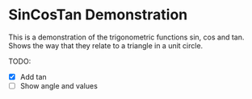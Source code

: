 # SinCosTan Demonstration

This is a demonstration of the trigonometric functions sin, cos and tan.<br>
Shows the way that they relate to a triangle in a unit circle.<br>

TODO:
- [x] Add tan
- [ ] Show angle and values